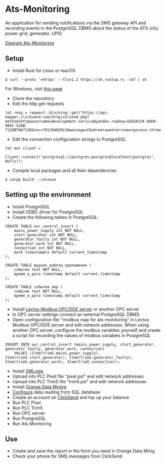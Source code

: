 # Ats-Monitoring
An application for sending notifications via the SMS gateway API and recording events in the PostgreSQL DBMS about the status of the ATS (city power grid, generator, UPS)

[Diagram Ats-Monitoring](https://viewer.diagrams.net/?tags=%7B%7D&highlight=0000ff&edit=_blank&layers=1&nav=1&title=diagram%20ats-monitoring.drawio.xml#R7Vpdd9o4EP01PKbHH9iBxwBJtj10S5ds%2ByxsYdTIkleWgeTX78iWMcY2IUACaTmHQ9CVLI1GM3cuCi27Hy7vBYpmX7mPacsy%2FGXLHrQs67pjwbsCnjRgtTMgEMTPILMAxuQZa9DQaEJ8HJcGSs6pJFEZ9Dhj2JMlDAnBF%2BVhU07Lq0YowBVg7CFaRX8SX840ahpG0fEXJsFML91xdMcEeY%2BB4AnT6zHOcNYTonwaPTSeIZ8v1iD7tmX3Becy%2BxQu%2B5gqr%2BYey567a%2BhdmSwwk7s8EJMkCJ4Hd8%2Bz60kv7Img%2F%2F3LVTebZY5ool2hjZVPuW%2BwD67STS7kjAecIXpboL10%2F1gtY0CrGDPkPALQBPAXlvJJnztKJAdoJkOqe6ecSd1putCubk3vNuaJ8LRddtd0DNxpd6am02kb3lUeOEgEWG7Zsw5Nta%2B1ybXT7jEPsRRPMEBgiiSZl0ME6UgLVuMKl8MH7fX6E2iyuOR9l4LtPZ%2FMS6fg%2FpeoOEk9dRWnrrqBAeCkZdGpzKMkYKUnPPAhFuuD3ED%2FpfmM%2ByyVzfKZRYl63CexFGSSSMKZauI5gXPSS4BfslXKKwOcbjNHN%2BJujoUkkKI3ektSBVMv36Delt2LI%2BQRFjykodYpgCGeqiCwCuQfnb9mis1QpBbykokK4VhHn5H6XgDHqI3YAwg4lcZZhGrb2uXgLUf%2FKstVw%2BMh8fRniiaY9lZ00eeUg%2FmDlDDgMSn444p78py4QyGhilJ%2FYOEjhjZSxWrME%2BU7vNwa3XlvTk85c%2BvmoqBB29bYbI0BV7R2SELUpqfVmBRRbZyGkO%2BEZUHqqhg1jOL9oNSYNOVKXr%2FyB83mOSD22C7pZbp16XXzMF7LlmyuShI15FbFesCiTWwmaj1DVfI07ikjp9c%2BldBNhJJ9yajeWyO%2BUMdpxEkUQdq86KHq%2Bse26B4zLJDk4hyM%2BXc0PgczRkPgBWNElkpCvt4cAKuR9EIpyUM1DVBQKECPU5qy9JQoclqnc1%2Fw6CGXEMY2MfIKku06JZI17SrLmp0all0NPDrLmvbHVX7bVN2L6s80TyX%2FtpndKAHfW9D9JNnsRoCEj9lFwn08CWe7J9dwzgEaLlNvmWbL8Ks0bgp9l%2FWBd%2BSVjiXVt7ea26%2BM9WGQ4MoTHpoQhuUeimwidtVoH0SApaX9QZDQOQel8eNvZU6MxRyLrS7%2Fo8RH2zq9%2BDAq%2FBByf5LEKnr6I5jz86jiR5XvddVjndeVyzaLTkh8PxUr5apiV6uKvWLxDWoXXCKJJqslIg5VMnWK04MX7KZvfHJaDpjZh7ZZtOGlhgsJdAFTI5IeI0axXOA4D%2BSdBNDuB251N%2BqBWXPgtfXAfavzvv7NxKa5612j6ZyV2jSbbxwPk41jTbKG4DxsZNaLPDwDeeg6J5eH%2Bb4%2Bhj58t9u%2BIYdk2E2xvNFVYFUw7ruXt9J0Q0jcVCd8G6nYGwxujyzxCmTEYxkIPP4%2B3DrztilupDL1K2dEcgEE9cqJNuTmuQlL9%2FpTWVpe1ygNy3beVVpWL1Qu0vLNpKVrnFxaNl81HHgRxsVjDGeT%2FkPzomfOV89026fXM%2B5Fz9RdkVGCmdxa8%2F5YHZPdTc0JXhxfuHwTiMHXTcsYQGlR%2BoOw3197mEZNLXpv8dGp8MBFcxxbc3S61XN2jyM5oFn8Hi%2FtW%2Fu5o337Pw%3D%3D)
## Setup
* Install Rust for Linux or macOS
```
$ curl --proto '=https' --tlsv1.2 https://sh.rustup.rs -sSf | sh
```
For Windows, visit [this page](https://www.rust-lang.org/tools/install)
* Clone the repository
* Edit the http get requests
```
let resp = reqwest::blocking::get("https://api-mapper.clicksend.com/http/v2/send.php?method=http&username=development-service@yandex.ru&key=1E82A334-89D8-985C-526B-712DB70A713D&to=+79139402913&message=Сбой+питания+от+электросети.+Успешный+старт+генератора.").unwrap();
```
* Edit the connection configuration strings to PostgreSQL
```
let mut client =
    Client::connect("postgresql://postgres:postgres@localhost/postgres", NoTls)?;
```
* Compile local packages and all their dependencies
```
$ cargo build --release
```
## Setting up the environment
* Install PostgreSQL
* Install ODBC driver for PostgreSQL
* Create the following tables in PostgreSQL:
```
CREATE TABLE avr_control_insert (
    mains_power_supply int NOT NULL,
    start_generator int NOT NULL,
    generator_faulty int NOT NULL,
    generator_work int NOT NULL,
    connection int NOT NULL,
    mark timestamptz default current_timestamp
);
```
```
CREATE TABLE журнал_работы_приложения (
    событие text NOT NULL,
    время_и_дата timestamp default current_timestamp
);
```
```
CREATE TABLE события_авр (
    событие text NOT NULL,
    время_и_дата timestamp default current_timestamp
);
```
* Install [Lectus Modbus OPC/DDE server](http://www.lectussoft.com/) or another OPC server
* In OPC server settings connect an external PostgreSQL DBMS
* Open configuration file "modbus map for ats-monitoring" in Lectus Modbus OPC/DDE server and edit network addresses. When using another OPC server, configure the modbus variables yourself and create a script for recording the values of modbus variables in PostgreSQL
```
INSERT INTO avr_control_insert (mains_power_supply, start_generator, generator_faulty, generator_work, connection)
    VALUES (Item(trim5.mains_power_supply), Item(trim5.start_generator), Item(trim5.generator_faulty), Item(trim5.generator_work), Item(trim5.connection));
```
* Install [SMLogix](https://segnetics.com/ru/smlogix)
* Upload into PLC Pixel file "pixel.psl" and edit network addresses
* Upload into PLC Trim5 file "trim5.psl" and edit network addresses
* Install [Orange Data Mining](https://orangedatamining.com/download/#linux)
* [Сonfigure](https://orangedatamining.com/widget-catalog/data/sqltable/) data reading from SQL database
* Create an account on [ClickSend](https://www.clicksend.com/) and top up your balance
* Run PLC Pixel
* Run PLC Trim5
* Run OPC server
* Run PostgreSQL
* Run Ats Monitoring
## Use
* Сreate and save the report in the form you need in Orange Data Minig
* Check your phone for SMS messages from ClickSend
